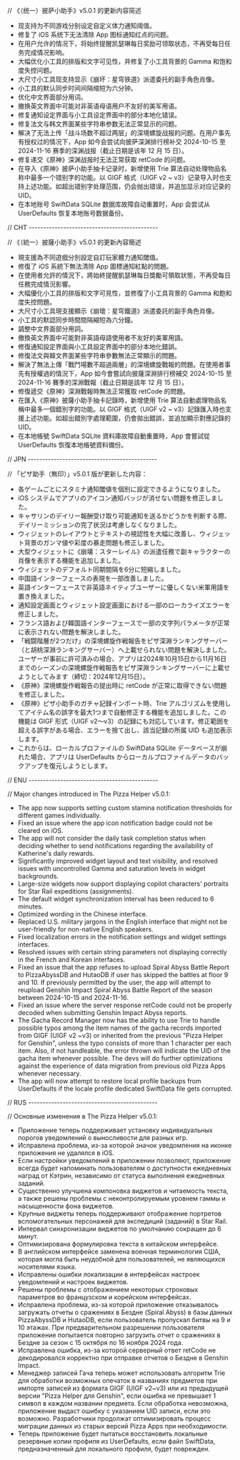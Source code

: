 // 《（统一）披萨小助手》v5.0.1 的更新内容简述

- 现支持为不同游戏分别设定自定义体力通知阈值。
- 修复了 iOS 系统下无法清除 App 图标通知红点的问题。
- 在用户允许的情况下，将始终提醒凯瑟琳每日奖励可领取状态，不再受每日任务完成情况影响。
- 大幅优化小工具的排版和文字可见性，并修复了小工具背景的 Gamma 和饱和度失控问题。
- 大尺寸小工具现支持显示《崩坏：星穹铁道》派遣委托的副手角色肖像。
- 小工具的默认同步时间间隔缩短为六分钟。
- 优化中文界面部分用词。
- 撤换英文界面中可能对非英语母语用户不友好的美军用语。
- 修复通知设定界面与小工具设定界面中的部分本地化错误。
- 修复法文与韩文界面某些字符串参数无法正常显示的问题。
- 解决了无法上传「战斗场数不超过两层」的深境螺旋战报的问题。在用户事先有授权过的情况下，App 如今会尝试向披萨深渊排行榜补交 2024-10-15 至 2024-11-16 赛季的深渊战报（截止日期是该年 12 月 15 日）。
- 修复递交《原神》深渊战报时无法正常获取 retCode 的问题。
- 在导入《原神》披萨小助手抽卡记录时，新增使用 Trie 算法自动处理物品名称中最多一个错别字的功能。以 GIGF 格式（UIGF v2 ~ v3）记录导入时也支持上述功能。如超出错别字处理范围，仍会抛出错误，并追加显示对应记录的 UID。
- 在本地账号 SwiftData SQLite 数据库故障自动重置时，App 会尝试从 UserDefaults 恢复本地账号数据备份。

// CHT ---------------------------------------------

// 《（統一）披薩小助手》v5.0.1 的更新內容簡述

- 現支援為不同遊戲分別設定自訂玩家體力通知閾值。
- 修復了 iOS 系統下無法清除 App 圖標通知紅點的問題。
- 在使用者允許的情況下，將始終提醒凱瑟琳每日獎勵可領取狀態，不再受每日任務完成情況影響。
- 大幅優化小工具的排版和文字可見性，並修復了小工具背景的 Gamma 和飽和度失控問題。
- 大尺寸小工具現支援顯示《崩壞：星穹鐵道》派遣委託的副手角色肖像。
- 小工具的默認同步時間間隔縮短為六分鐘。
- 調整中文界面部分用詞。
- 撤換英文界面中可能對非英語母語使用者不友好的美軍用語。
- 修復通知設定界面與小工具設定界面中的部分本地化錯誤。
- 修復法文與韓文界面某些字符串參數無法正常顯示的問題。
- 解決了無法上傳「戰鬥場數不超過兩層」的深境螺旋戰報的問題。在使用者事先有授權過的情況下，App 如今會嘗試向披薩深淵排行榜補交 2024-10-15 至 2024-11-16 賽季的深淵戰報（截止日期是該年 12 月 15 日）。
- 修復遞交《原神》深淵戰報時無法正常獲取 retCode 的問題。
- 在匯入《原神》披薩小助手抽卡記錄時，新增使用 Trie 算法自動處理物品名稱中最多一個錯別字的功能。以 GIGF 格式（UIGF v2 ~ v3）記錄匯入時也支援上述功能。如超出錯別字處理範圍，仍會拋出錯誤，並追加顯示對應記錄的 UID。
- 在本地帳號 SwiftData SQLite 資料庫故障自動重置時，App 會嘗試從 UserDefaults 恢復本地帳號資料備份。

// JPN ---------------------------------------------

// 「ピザ助手（無印）」v5.0.1 版が更新した内容：

- 各ゲームごとにスタミナ通知閾値を個別に設定できるようになりました。
- iOS システムでアプリのアイコン通知バッジが消せない問題を修正しました。
- キャサリンのデイリー報酬受け取り可能通知を送るかどうかを判断する際、デイリーミッションの完了状況は考慮しなくなりました。
- ウィジェットのレイアウトとテキストの視認性を大幅に改善し、ウィジェット背景のガンマ値や彩度の暴走問題も修正しました。
- 大型ウィジェットに《崩壊：スターレイル》の派遣任務で副キャラクターの肖像を表示する機能を追加しました。
- ウィジェットのデフォルト同期間隔を6分に短縮しました。
- 中国語インターフェースの表現を一部改善しました。
- 英語インターフェースで非英語ネイティブユーザーに優しくない米軍用語を置き換えました。
- 通知設定画面とウィジェット設定画面における一部のローカライズエラーを修正しました。
- フランス語および韓国語インターフェースで一部の文字列パラメータが正常に表示されない問題を解決しました。
- 「戦闘階層が2つだけ」の深境螺旋作戦報告をピザ深淵ランキングサーバー（と胡桃深淵ランキングサーバー）へ上載せられない問題を解決しました。ユーザーが事前に許可済みの場合、アプリは2024年10月15日から11月16日までのシーズンの深境螺旋作戦報告をピザ深淵ランキングサーバーに上載せようとしてみます（締切：2024年12月15日）。
- 《原神》深境螺旋作戦報告の提出時に retCode が正常に取得できない問題を修正しました。
- 《原神》ピザ小助手のガチャ記録インポート時、Trie アルゴリズムを使用してアイテム名の誤字を最大1つまで自動修正する機能を追加しました。この機能は GIGF 形式（UIGF v2～v3）の記録にも対応しています。修正範囲を超える誤字がある場合、エラーを捨て出し、該当記録の所属 UID も追加表示します。
- これからは、ローカルプロファイルの SwiftData SQLite データベースが崩れた場合、アプリは UserDefaults からローカルプロファイルデータのバックアップを復元しようとします。

// ENU ---------------------------------------------

// Major changes introduced in The Pizza Helper v5.0.1:

- The app now supports setting custom stamina notification thresholds for different games individually.
- Fixed an issue where the app icon notification badge could not be cleared on iOS.
- The app will not consider the daily task completion status when deciding whether to send notifications regarding the availability of Katherine's daily rewards.
- Significantly improved widget layout and text visibility, and resolved issues with uncontrolled Gamma and saturation levels in widget backgrounds.
- Large-size widgets now support displaying copilot characters' portraits for Star Rail expeditions (assignments).
- The default widget synchronization interval has been reduced to 6 minutes.
- Optimized wording in the Chinese interface.
- Replaced U.S. military jargons in the English interface that might not be user-friendly for non-native English speakers.
- Fixed localization errors in the notification settings and widget settings interfaces.
- Resolved issues with certain string parameters not displaying correctly in the French and Korean interfaces.
- Fixed an issue that the app refuses to upload Spiral Abyss Battle Report to PizzaAbyssDB and HutaoDB if user has skipped the battles at floor 9 and 10. If previously permitted by the user, the app will attempt to reupload Genshin Impact Spiral Abyss Battle Report of the season between 2024-10-15 and 2024-11-16.
- Fixed an issue where the server response retCode could not be properly decoded when submitting Genshin Impact Abyss reports.
- The Gacha Record Manager now has the ability to use Trie to handle possible typos among the item names of the gacha records imported from GIGF (UIGF v2 ~v3) or inherited from the previous "Pizza Helper for Genshin", unless the typo consists of more than 1 character per each item. Also, if not handleable, the error thrown will indicate the UID of the gacha item whenever possible. The devs will do further optimizations against the experience of data migration from previous old Pizza Apps whenever necessary.
- The app will now attempt to restore local profile backups from UserDefaults if the locale profile dedicated SwiftData file gets corrupted.

// RUS ---------------------------------------------

// Основные изменения в The Pizza Helper v5.0.1:

- Приложение теперь поддерживает установку индивидуальных порогов уведомлений о выносливости для разных игр.
- Исправлена проблема, из-за которой значок уведомления на иконке приложения не удалялся в iOS.
- Если настройки уведомлений в приложении позволяют, приложение всегда будет напоминать пользователям о доступности ежедневных наград от Кэтрин, независимо от статуса выполнения ежедневных заданий.
- Существенно улучшена компоновка виджетов и читаемость текста, а также решены проблемы с неконтролируемым уровнем гаммы и насыщенности фона виджетов.
- Крупные виджеты теперь поддерживают отображение портретов вспомогательных персонажей для экспедиций (заданий) в Star Rail.
- Интервал синхронизации виджетов по умолчанию сокращен до 6 минут.
- Оптимизирована формулировка текста в китайском интерфейсе.
- В английском интерфейсе заменена военная терминология США, которая могла быть неудобной для пользователей, не являющихся носителями языка.
- Исправлены ошибки локализации в интерфейсах настроек уведомлений и настроек виджетов.
- Решены проблемы с отображением некоторых строковых параметров во французском и корейском интерфейсах.
- Исправлена проблема, из-за которой приложение отказывалось загружать отчеты о сражениях в Бездне (Spiral Abyss) в базы данных PizzaAbyssDB и HutaoDB, если пользователь пропускал битвы на 9 и 10 этажах. При предварительном разрешении пользователя приложение попытается повторно загрузить отчет о сражениях в Бездне за сезон с 15 октября по 16 ноября 2024 года.
- Исправлена ошибка, из-за которой серверный ответ retCode не декодировался корректно при отправке отчетов о Бездне в Genshin Impact.
- Менеджер записей Гача теперь может использовать алгоритм Trie для обработки возможных опечаток в названиях предметов при импорте записей из формата GIGF (UIGF v2~v3) или из предыдущей версии "Pizza Helper для Genshin", если ошибка не превышает 1 символ в каждом названии предмета. Если обработка невозможна, приложение выдаст ошибку с указанием UID записи, если это возможно. Разработчики продолжат оптимизировать процесс миграции данных из старых версий Pizza Apps при необходимости.
- Теперь приложение будет пытаться восстановить локальные резервные копии профиля из UserDefaults, если файл SwiftData, предназначенный для локального профиля, будет поврежден.
